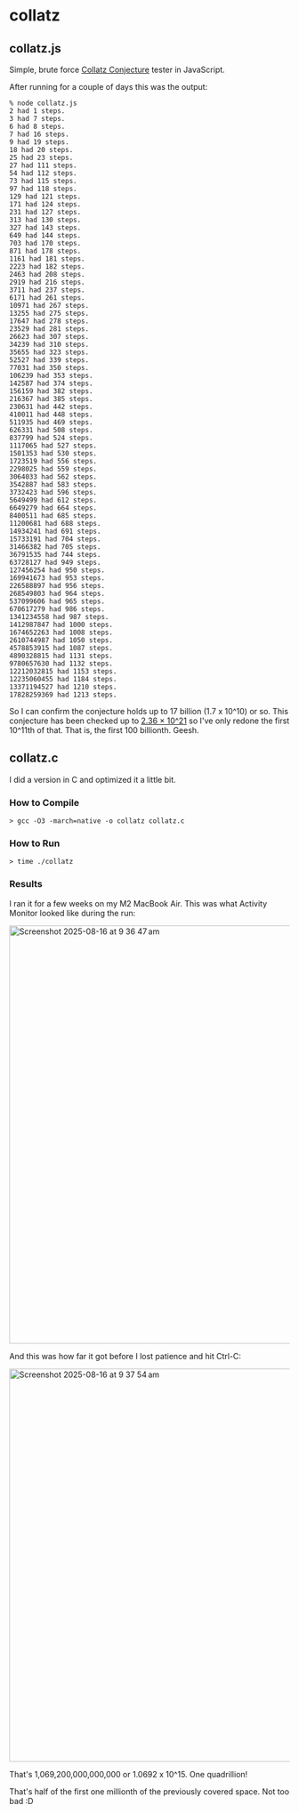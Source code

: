 # collatz

## collatz.js

Simple, brute force [Collatz Conjecture](https://en.wikipedia.org/wiki/Collatz_conjecture) tester in JavaScript.

After running for a couple of days this was the output:

```
% node collatz.js
2 had 1 steps.
3 had 7 steps.
6 had 8 steps.
7 had 16 steps.
9 had 19 steps.
18 had 20 steps.
25 had 23 steps.
27 had 111 steps.
54 had 112 steps.
73 had 115 steps.
97 had 118 steps.
129 had 121 steps.
171 had 124 steps.
231 had 127 steps.
313 had 130 steps.
327 had 143 steps.
649 had 144 steps.
703 had 170 steps.
871 had 178 steps.
1161 had 181 steps.
2223 had 182 steps.
2463 had 208 steps.
2919 had 216 steps.
3711 had 237 steps.
6171 had 261 steps.
10971 had 267 steps.
13255 had 275 steps.
17647 had 278 steps.
23529 had 281 steps.
26623 had 307 steps.
34239 had 310 steps.
35655 had 323 steps.
52527 had 339 steps.
77031 had 350 steps.
106239 had 353 steps.
142587 had 374 steps.
156159 had 382 steps.
216367 had 385 steps.
230631 had 442 steps.
410011 had 448 steps.
511935 had 469 steps.
626331 had 508 steps.
837799 had 524 steps.
1117065 had 527 steps.
1501353 had 530 steps.
1723519 had 556 steps.
2298025 had 559 steps.
3064033 had 562 steps.
3542887 had 583 steps.
3732423 had 596 steps.
5649499 had 612 steps.
6649279 had 664 steps.
8400511 had 685 steps.
11200681 had 688 steps.
14934241 had 691 steps.
15733191 had 704 steps.
31466382 had 705 steps.
36791535 had 744 steps.
63728127 had 949 steps.
127456254 had 950 steps.
169941673 had 953 steps.
226588897 had 956 steps.
268549803 had 964 steps.
537099606 had 965 steps.
670617279 had 986 steps.
1341234558 had 987 steps.
1412987847 had 1000 steps.
1674652263 had 1008 steps.
2610744987 had 1050 steps.
4578853915 had 1087 steps.
4890328815 had 1131 steps.
9780657630 had 1132 steps.
12212032815 had 1153 steps.
12235060455 had 1184 steps.
13371194527 had 1210 steps.
17828259369 had 1213 steps.
```

So I can confirm the conjecture holds up to 17 billion (1.7 x 10^10) or so. This conjecture has been checked up to [2.36 × 10^21](https://en.wikipedia.org/wiki/Collatz_conjecture#cite_note-Barina-13) so I've only redone the first 10^11th of that. That is, the first 100 billionth. Geesh.

## collatz.c

I did a version in C and optimized it a little bit.

### How to Compile

`> gcc -O3 -march=native -o collatz collatz.c`

### How to Run

`> time ./collatz`

### Results

I ran it for a few weeks on my M2 MacBook Air. This was what Activity Monitor looked like during the run:

<img width="1069" height="752" alt="Screenshot 2025-08-16 at 9 36 47 am" src="https://github.com/user-attachments/assets/a9b9255e-9e2e-49c3-a4f4-4bc5968e94aa" />

And this was how far it got before I lost patience and hit Ctrl-C:

<img width="717" height="707" alt="Screenshot 2025-08-16 at 9 37 54 am" src="https://github.com/user-attachments/assets/863f54be-dfb2-486a-9fd5-69257a24baff" />

That's 1,069,200,000,000,000 or 1.0692 x 10^15. One quadrillion!

That's half of the first one millionth of the previously covered space. Not too bad :D
